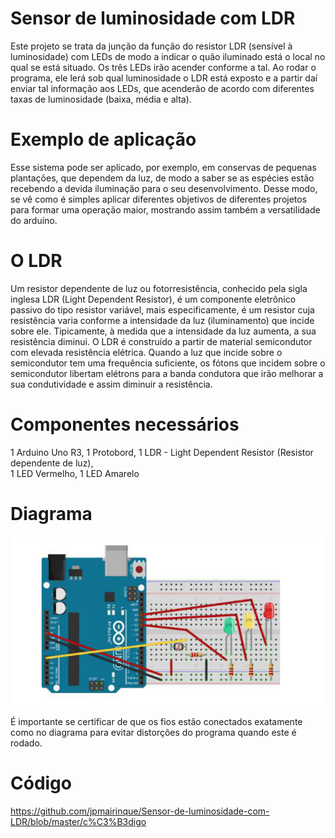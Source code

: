 # Sensor de luminosidade com LDR
Este projeto se trata da junção da função do resistor LDR (sensível à luminosidade) com LEDs de modo a indicar o quão iluminado está o local no qual se está situado. Os três LEDs irão acender conforme a tal. Ao rodar o programa, ele lerá sob qual luminosidade o LDR está exposto e a partir daí enviar tal informação aos LEDs, que acenderão de acordo com diferentes taxas de luminosidade (baixa, média e alta).

# Exemplo de aplicação
Esse sistema pode ser aplicado, por exemplo, em conservas de pequenas plantações, que dependem da luz, de modo a saber se as espécies estão recebendo a devida iluminação para o seu desenvolvimento. Desse modo, se vê como é simples aplicar diferentes objetivos de diferentes projetos para formar uma operação maior, mostrando assim também a versatilidade do arduíno.

# O LDR
Um resistor dependente de luz ou fotorresistência, conhecido pela sigla inglesa LDR (Light Dependent Resistor), é um componente eletrônico passivo do tipo resistor variável, mais especificamente, é um resistor cuja resistência varia conforme a intensidade da luz (iluminamento) que incide sobre ele. Tipicamente, à medida que a intensidade da luz aumenta, a sua resistência diminui.
O LDR é construído a partir de material semicondutor com elevada resistência elétrica. Quando a luz que incide sobre o semicondutor tem uma frequência suficiente, os fótons que incidem sobre o semicondutor libertam elétrons para a banda condutora que irão melhorar a sua condutividade e assim diminuir a resistência.


# Componentes necessários
1 Arduino Uno R3,
1 Protobord, 
1 LDR - Light Dependent Resistor (Resistor dependente de luz),  
1 LED Vermelho,
1 LED Amarelo

# Diagrama
![](Screenshot_132.png)


É importante se certificar de que os fios estão conectados exatamente como no diagrama para evitar distorções do programa quando este é rodado.
# Código
https://github.com/jpmairinque/Sensor-de-luminosidade-com-LDR/blob/master/c%C3%B3digo



